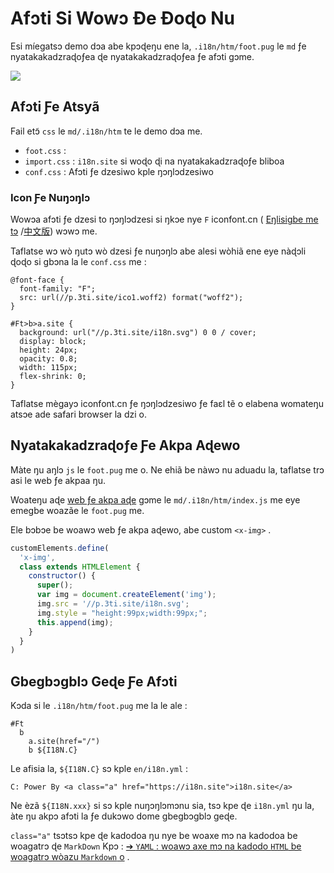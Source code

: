 # Afɔti Si Wowɔ Ɖe Ɖoɖo Nu

Esi míegatsɔ demo dɔa abe kpɔɖeŋu ene la, `.i18n/htm/foot.pug` le `md` ƒe nyatakakadzraɖoƒea ɖe nyatakakadzraɖoƒea ƒe afɔti gɔme.

![](https://p.3ti.site/1721286077.avif)

## Afɔti Ƒe Atsyã

Fail etɔ̃ `css` le `md/.i18n/htm` te le demo dɔa me.

* `foot.css` :
* `import.css` : `i18n.site` si woɖo ɖi na nyatakakadzraɖoƒe bliboa
* `conf.css` : Afɔti ƒe dzesiwo kple ŋɔŋlɔdzesiwo

### Icon Ƒe Nuŋɔŋlɔ

Wowɔa afɔti ƒe dzesi to ŋɔŋlɔdzesi si ŋkɔe nye `F` iconfont.cn ( [Eŋlisigbe me tɔ](https://www.iconfont.cn/?lang=en-us) /[中文版](https://www.iconfont.cn/?lang=zh)) wɔwɔ me.

Taflatse wɔ wò ŋutɔ wò dzesi ƒe nuŋɔŋlɔ abe alesi wòhiã ene eye nàɖɔli ɖoɖo si gbɔna la le `conf.css` me :

```
@font-face {
  font-family: "F";
  src: url(//p.3ti.site/ico1.woff2) format("woff2");
}

#Ft>b>a.site {
  background: url("//p.3ti.site/i18n.svg") 0 0 / cover;
  display: block;
  height: 24px;
  opacity: 0.8;
  width: 115px;
  flex-shrink: 0;
}
```

Taflatse mègayɔ iconfont.cn ƒe ŋɔŋlɔdzesiwo ƒe faɛl tẽ o elabena womateŋu atsɔe ade safari browser la dzi o.

## Nyatakakadzraɖoƒe Ƒe Akpa Aɖewo

Màte ŋu aŋlɔ `js` le `foot.pug` me o. Ne ehiã be nàwɔ nu aduadu la, taflatse trɔ asi le web ƒe akpaa ŋu.

Woateŋu aɖe [web ƒe akpa aɖe](https://www.freecodecamp.org/news/build-your-first-web-component/) gɔme le `md/.i18n/htm/index.js` me eye emegbe woazãe le `foot.pug` me.

Ele bɔbɔe be woawɔ web ƒe akpa aɖewo, abe custom `<x-img>` .

```js
customElements.define(
  'x-img',
  class extends HTMLElement {
    constructor() {
      super();
      var img = document.createElement('img');
      img.src = '//p.3ti.site/i18n.svg';
      img.style = "height:99px;width:99px;";
      this.append(img);
    }
  }
)
```

## Gbegbɔgblɔ Geɖe Ƒe Afɔti

Kɔda si le `.i18n/htm/foot.pug` me la le ale :

```
#Ft
  b
    a.site(href="/")
    b ${I18N.C}
```

Le afisia la, `${I18N.C}` sɔ kple `en/i18n.yml` :

```
C: Power By <a class="a" href="https://i18n.site">i18n.site</a>
```

Ne èzã `${I18N.xxx}` si sɔ kple nuŋɔŋlɔmɔnu sia, tsɔ kpe ɖe `i18n.yml` ŋu la, àte ŋu akpɔ afɔti la ƒe dukɔwo dome gbegbɔgblɔ geɖe.

`class="a"` tsɔtsɔ kpe ɖe kadodoa ŋu nye be woaxe mɔ na kadodoa be woagatrɔ ɖe `MarkDown` Kpɔ :
 [➔ `YAML` : woawɔ axe mɔ na kadodo `HTML` be woagatrɔ wòazu `Markdown` o](/i18/qa#H2) .